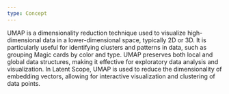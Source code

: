```yaml
---
type: Concept
---
```


UMAP is a dimensionality reduction technique used to visualize high-dimensional data in a lower-dimensional space, typically 2D or 3D. It is particularly useful for identifying clusters and patterns in data, such as grouping Magic cards by color and type. UMAP preserves both local and global data structures, making it effective for exploratory data analysis and visualization. In Latent Scope, UMAP is used to reduce the dimensionality of embedding vectors, allowing for interactive visualization and clustering of data points.